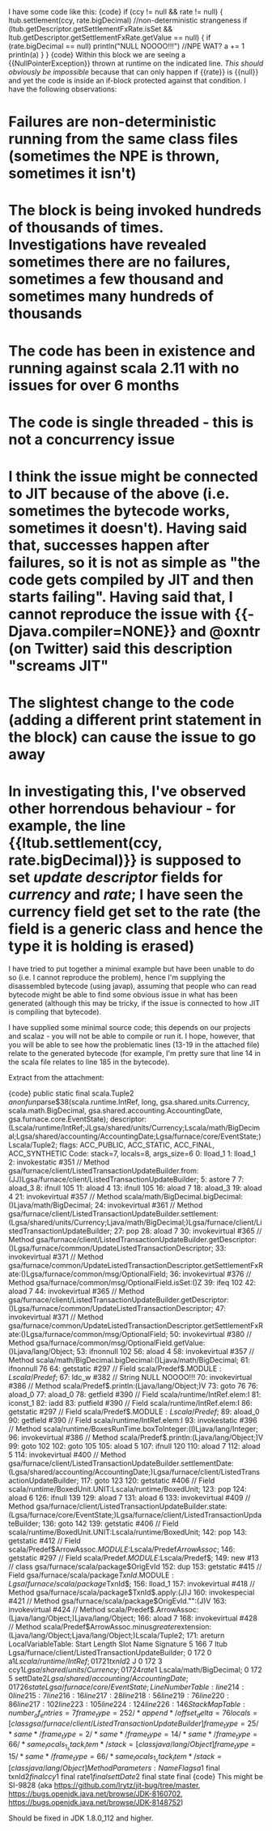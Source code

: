I have some code like this:
{code}
     if (ccy != null && rate != null) {
        ltub.settlement(ccy, rate.bigDecimal)                   //non-deterministic strangeness
        if (ltub.getDescriptor.getSettlementFxRate.isSet && ltub.getDescriptor.getSettlementFxRate.getValue == null) {
          if (rate.bigDecimal == null) println("NULL NOOOO!!!") //NPE WAT?
          a += 1
          println(a)
        }
      }
{code}
Within this block we are seeing a {{NullPointerException}} thrown at runtime on the indicated line. *This should obviously be impossible* because that can only happen if {{rate}} is {{null}} and yet the code is inside an if-block protected against that condition. I have the following observations:

 # Failures are non-deterministic running from the same class files (sometimes the NPE is thrown, sometimes it  isn't)
 # The block is being invoked hundreds of thousands of times. Investigations have revealed sometimes there are no failures, sometimes a few thousand and sometimes many hundreds of thousands
 # The code has been in existence and running against scala 2.11 with no issues for over 6 months
 # The code is single threaded - this is not a concurrency issue
 # I think the issue might be connected to JIT because of the above (i.e. sometimes the bytecode works, sometimes it doesn't). Having said that, successes happen after failures, so it is not as simple as "the code gets compiled by JIT and then starts failing". Having said that, I cannot reproduce the issue with {{-Djava.compiler=NONE}} and @oxntr (on Twitter) said this description "screams JIT"
 # The slightest change to the code (adding a different print statement in the block) can cause the issue to go away
 # In investigating this, I've observed other horrendous behaviour - for example, the line {{ltub.settlement(ccy, rate.bigDecimal)}} is supposed to set _update descriptor_ fields for _currency_ and _rate_; I have seen the currency field get set to the rate (the field is a generic class and hence the type it is holding is erased)

I have tried to put together a minimal example but have been unable to do so (i.e. I cannot reproduce the problem), hence I'm supplying the disassembled bytecode (using javap), assuming that people who can read bytecode might be able to find some obvious issue in what has been generated (although this may be tricky, if the issue is connected to how JIT is compiling that bytecode).

I have supplied some minimal source code; this depends on our projects and scalaz - you will not be able to compile or run it. I hope, however, that you will be able to see how the problematic lines (13-19 in the attached file) relate to the generated bytecode (for example, I'm pretty sure that line 14 in the scala file relates to line 185 in the bytecode).

Extract from the attachment:

{code}
  public static final scala.Tuple2 $anonfun$parse$38(scala.runtime.IntRef, long, gsa.shared.units.Currency, scala.math.BigDecimal, gsa.shared.accounting.AccountingDate, gsa.furnace.core.EventState);
    descriptor: (Lscala/runtime/IntRef;JLgsa/shared/units/Currency;Lscala/math/BigDecimal;Lgsa/shared/accounting/AccountingDate;Lgsa/furnace/core/EventState;)Lscala/Tuple2;
    flags: ACC_PUBLIC, ACC_STATIC, ACC_FINAL, ACC_SYNTHETIC
    Code:
      stack=7, locals=8, args_size=6
         0: lload_1
         1: lload_1
         2: invokestatic  #351                // Method gsa/furnace/client/ListedTransactionUpdateBuilder.from:(JJ)Lgsa/furnace/client/ListedTransactionUpdateBuilder;
         5: astore        7
         7: aload_3
         8: ifnull        105
        11: aload         4
        13: ifnull        105
        16: aload         7
        18: aload_3
        19: aload         4
        21: invokevirtual #357                // Method scala/math/BigDecimal.bigDecimal:()Ljava/math/BigDecimal;
        24: invokevirtual #361                // Method gsa/furnace/client/ListedTransactionUpdateBuilder.settlement:(Lgsa/shared/units/Currency;Ljava/math/BigDecimal;)Lgsa/furnace/client/ListedTransactionUpdateBuilder;
        27: pop
        28: aload         7
        30: invokevirtual #365                // Method gsa/furnace/client/ListedTransactionUpdateBuilder.getDescriptor:()Lgsa/furnace/common/UpdateListedTransactionDescriptor;
        33: invokevirtual #371                // Method gsa/furnace/common/UpdateListedTransactionDescriptor.getSettlementFxRate:()Lgsa/furnace/common/msg/OptionalField;
        36: invokevirtual #376                // Method gsa/furnace/common/msg/OptionalField.isSet:()Z
        39: ifeq          102
        42: aload         7
        44: invokevirtual #365                // Method gsa/furnace/client/ListedTransactionUpdateBuilder.getDescriptor:()Lgsa/furnace/common/UpdateListedTransactionDescriptor;
        47: invokevirtual #371                // Method gsa/furnace/common/UpdateListedTransactionDescriptor.getSettlementFxRate:()Lgsa/furnace/common/msg/OptionalField;
        50: invokevirtual #380                // Method gsa/furnace/common/msg/OptionalField.getValue:()Ljava/lang/Object;
        53: ifnonnull     102
        56: aload         4
        58: invokevirtual #357                // Method scala/math/BigDecimal.bigDecimal:()Ljava/math/BigDecimal;
        61: ifnonnull     76
        64: getstatic     #297                // Field scala/Predef$.MODULE$:Lscala/Predef$;
        67: ldc_w         #382                // String NULL NOOOO!!!
        70: invokevirtual #386                // Method scala/Predef$.println:(Ljava/lang/Object;)V
        73: goto          76
        76: aload_0
        77: aload_0
        78: getfield      #390                // Field scala/runtime/IntRef.elem:I
        81: iconst_1
        82: iadd
        83: putfield      #390                // Field scala/runtime/IntRef.elem:I
        86: getstatic     #297                // Field scala/Predef$.MODULE$:Lscala/Predef$;
        89: aload_0
        90: getfield      #390                // Field scala/runtime/IntRef.elem:I
        93: invokestatic  #396                // Method scala/runtime/BoxesRunTime.boxToInteger:(I)Ljava/lang/Integer;
        96: invokevirtual #386                // Method scala/Predef$.println:(Ljava/lang/Object;)V
        99: goto          102
       102: goto          105
       105: aload         5
       107: ifnull        120
       110: aload         7
       112: aload         5
       114: invokevirtual #400                // Method gsa/furnace/client/ListedTransactionUpdateBuilder.settlementDate:(Lgsa/shared/accounting/AccountingDate;)Lgsa/furnace/client/ListedTransactionUpdateBuilder;
       117: goto          123
       120: getstatic     #406                // Field scala/runtime/BoxedUnit.UNIT:Lscala/runtime/BoxedUnit;
       123: pop
       124: aload         6
       126: ifnull        139
       129: aload         7
       131: aload         6
       133: invokevirtual #409                // Method gsa/furnace/client/ListedTransactionUpdateBuilder.state:(Lgsa/furnace/core/EventState;)Lgsa/furnace/client/ListedTransactionUpdateBuilder;
       136: goto          142
       139: getstatic     #406                // Field scala/runtime/BoxedUnit.UNIT:Lscala/runtime/BoxedUnit;
       142: pop
       143: getstatic     #412                // Field scala/Predef$ArrowAssoc$.MODULE$:Lscala/Predef$ArrowAssoc$;
       146: getstatic     #297                // Field scala/Predef$.MODULE$:Lscala/Predef$;
       149: new           #13                 // class gsa/furnace/scala/package$OrigEvId
       152: dup
       153: getstatic     #415                // Field gsa/furnace/scala/package$TxnId$.MODULE$:Lgsa/furnace/scala/package$TxnId$;
       156: lload_1
       157: invokevirtual #418                // Method gsa/furnace/scala/package$TxnId$.apply:(J)J
       160: invokespecial #421                // Method gsa/furnace/scala/package$OrigEvId."<init>":(J)V
       163: invokevirtual #424                // Method scala/Predef$.ArrowAssoc:(Ljava/lang/Object;)Ljava/lang/Object;
       166: aload         7
       168: invokevirtual #428                // Method scala/Predef$ArrowAssoc$.$minus$greater$extension:(Ljava/lang/Object;Ljava/lang/Object;)Lscala/Tuple2;
       171: areturn
      LocalVariableTable:
        Start  Length  Slot  Name   Signature
            5     166     7  ltub   Lgsa/furnace/client/ListedTransactionUpdateBuilder;
            0     172     0   a$1   Lscala/runtime/IntRef;
            0     172     1 txnId$2   J
            0     172     3 ccy$1   Lgsa/shared/units/Currency;
            0     172     4 rate$1   Lscala/math/BigDecimal;
            0     172     5 settDate$2   Lgsa/shared/accounting/AccountingDate;
            0     172     6 state   Lgsa/furnace/core/EventState;
      LineNumberTable:
        line 214: 0
        line 215: 7
        line 216: 16
        line 217: 28
        line 218: 56
        line 219: 76
        line 220: 86
        line 217: 102
        line 223: 105
        line 224: 124
        line 226: 146
      StackMapTable: number_of_entries = 7
        frame_type = 252 /* append */
          offset_delta = 76
          locals = [ class gsa/furnace/client/ListedTransactionUpdateBuilder ]
        frame_type = 25 /* same */
        frame_type = 2 /* same */
        frame_type = 14 /* same */
        frame_type = 66 /* same_locals_1_stack_item */
          stack = [ class java/lang/Object ]
        frame_type = 15 /* same */
        frame_type = 66 /* same_locals_1_stack_item */
          stack = [ class java/lang/Object ]
    MethodParameters:
      Name                           Flags
      a$1                            final
      txnId$2                        final
      ccy$1                          final
      rate$1                         final
      settDate$2                     final
      state                          final
{code}
This might be SI-9828 (aka https://github.com/lrytz/jit-bug/tree/master, https://bugs.openjdk.java.net/browse/JDK-8160702, https://bugs.openjdk.java.net/browse/JDK-8148752)

Should be fixed in JDK 1.8.0_112 and higher.

